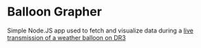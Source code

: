 # Balloon Grapher
Simple Node.JS app used to fetch and visualize data during a [live transmission of a weather balloon on DR3](http://www.dr.dk/Om_DR/Nyt+fra+DR/artikler/2015/08/27091631.htm)
